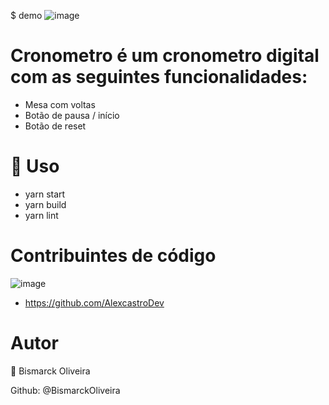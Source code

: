 $ demo
![image](https://user-images.githubusercontent.com/68343542/116167274-47a2dd00-a6d6-11eb-9ae4-f232f650f0ef.png)


# Cronometro é um cronometro digital com as seguintes funcionalidades: 

- Mesa com voltas
- Botão de pausa / início
- Botão de reset



# 🚀 Uso 

- yarn start
- yarn build
- yarn lint


# Contribuintes de código

![image](https://avatars.githubusercontent.com/u/10711649?v=4)  

- https://github.com/AlexcastroDev

# Autor
👤 Bismarck Oliveira

Github: @BismarckOliveira
